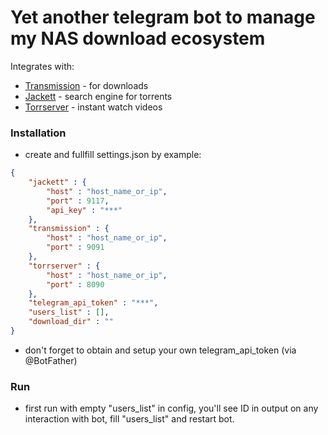# Yet another telegram bot to manage my NAS download ecosystem

Integrates with:
- [Transmission](https://github.com/transmission/transmission) - for downloads
- [Jackett](https://github.com/Jackett/Jackett) - search engine for torrents
- [Torrserver](https://github.com/YouROK/TorrServer) - instant watch videos

### Installation
- create and fullfill settings.json by example:
```json
{
    "jackett" : {
        "host" : "host_name_or_ip",
        "port" : 9117,
        "api_key" : "***"
    },
    "transmission" : {
        "host" : "host_name_or_ip",
        "port" : 9091
    },
    "torrserver" : {
        "host" : "host_name_or_ip",
        "port" : 8090
    },
    "telegram_api_token" : "***",
    "users_list" : [],
    "download_dir" : ""
}
```
- don't forget to obtain and setup your own telegram_api_token (via @BotFather)

### Run
- first run with empty "users_list" in config, you'll see ID in output on any interaction with bot, fill "users_list" and restart bot.

